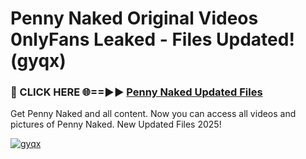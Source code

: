 # Penny Naked Original Videos 0nlyFans Leaked - Files Updated! (gyqx)

<h3>🔴 CLICK HERE 🌐==►► <a href="https://tinyurl.com/up5wt9bj" rel="nofollow">Penny Naked Updated Files</a></h3>

Get Penny Naked and all content. Now you can access all videos and pictures of Penny Naked. New Updated Files 2025!

[![gyqx](https://i.imgur.com/ABiUzMV.gif)](https://tinyurl.com/up5wt9bj)
